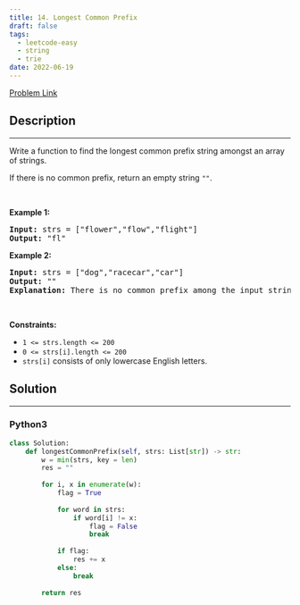 ```yaml
---
title: 14. Longest Common Prefix
draft: false
tags: 
  - leetcode-easy
  - string
  - trie
date: 2022-06-19
---
```


[Problem Link](https://leetcode.com/problems/longest-common-prefix/)

## Description

---
<p>Write a function to find the longest common prefix string amongst an array of strings.</p>

<p>If there is no common prefix, return an empty string <code>&quot;&quot;</code>.</p>

<p>&nbsp;</p>
<p><strong class="example">Example 1:</strong></p>

<pre>
<strong>Input:</strong> strs = [&quot;flower&quot;,&quot;flow&quot;,&quot;flight&quot;]
<strong>Output:</strong> &quot;fl&quot;
</pre>

<p><strong class="example">Example 2:</strong></p>

<pre>
<strong>Input:</strong> strs = [&quot;dog&quot;,&quot;racecar&quot;,&quot;car&quot;]
<strong>Output:</strong> &quot;&quot;
<strong>Explanation:</strong> There is no common prefix among the input strings.
</pre>

<p>&nbsp;</p>
<p><strong>Constraints:</strong></p>

<ul>
	<li><code>1 &lt;= strs.length &lt;= 200</code></li>
	<li><code>0 &lt;= strs[i].length &lt;= 200</code></li>
	<li><code>strs[i]</code> consists of only lowercase English letters.</li>
</ul>


## Solution

---
### Python3
``` py title='longest-common-prefix'
class Solution:
    def longestCommonPrefix(self, strs: List[str]) -> str:
        w = min(strs, key = len)
        res = ""
        
        for i, x in enumerate(w):
            flag = True
            
            for word in strs:
                if word[i] != x:
                    flag = False
                    break
            
            if flag:
                res += x
            else:
                break
        
        return res
```

